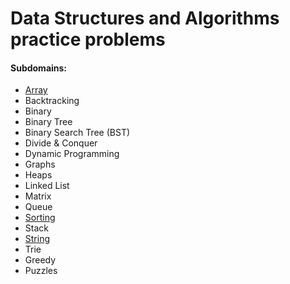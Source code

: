 # Data Structures and Algorithms practice problems

#### Subdomains:
- [Array](./array)
- Backtracking
- Binary
- Binary Tree
- Binary Search Tree (BST)
- Divide & Conquer
- Dynamic Programming
- Graphs
- Heaps
- Linked List
- Matrix
- Queue
- [Sorting](./sorting)
- Stack
- [String](./string)
- Trie
- Greedy
- Puzzles
